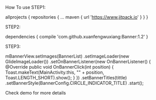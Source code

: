 

How To use STEP1:

allprojects { repositories { ... maven { url 'https://www.jitpack.io' } } }

STEP2:

dependencies { compile 'com.github.xuanfengwuxiang:Banner:1.2' }

STEP3:

mBannerView.setImages(BannerList) .setImageLoader(new GlideImageLoader()) .setOnBannerListener(new OnBannerListener() { @Override public void OnBannerClick(int position) { Toast.makeText(MainActivity.this, "" + position, Toast.LENGTH_SHORT).show(); } }) .setBannerTitles(tittle) .setBannerStyle(BannerConfig.CIRCLE_INDICATOR_TITLE) .start();

Check demo for more details

